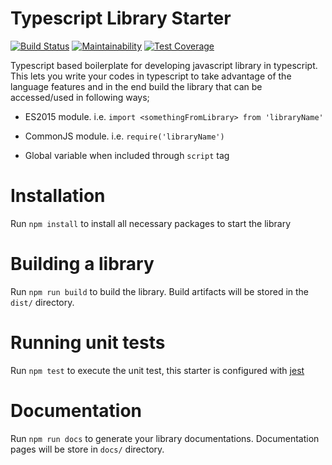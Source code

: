 # Typescript Library Starter

[![Build Status](https://travis-ci.org/rajey/typescript-library-starter.svg?branch=master)](https://travis-ci.org/rajey/typescript-library-starter) [![Maintainability](https://api.codeclimate.com/v1/badges/2453f31853bf80cca1cf/maintainability)](https://codeclimate.com/github/rajey/typescript-library-starter/maintainability) [![Test Coverage](https://api.codeclimate.com/v1/badges/2453f31853bf80cca1cf/test_coverage)](https://codeclimate.com/github/rajey/typescript-library-starter/test_coverage)

Typescript based boilerplate for developing javascript library in typescript. This lets you write your codes in typescript to take advantage of the language features and in the end build the library that can be accessed/used in following ways;

- ES2015 module. i.e. `import <somethingFromLibrary> from 'libraryName'`

- CommonJS module. i.e. `require('libraryName')`

- Global variable when included through `script` tag

# Installation

Run `npm install` to install all necessary packages to start the library

# Building a library

Run `npm run build` to build the library. Build artifacts will be stored in the `dist/` directory.

# Running unit tests

Run `npm test` to execute the unit test, this starter is configured with [jest](https://jestjs.io/docs/en/getting-started)

# Documentation

Run `npm run docs` to generate your library documentations. Documentation pages will be store in `docs/` directory.
